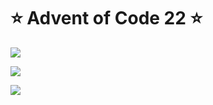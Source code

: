 # ⭐️ Advent of Code 22 ⭐️

![](https://img.shields.io/badge/day%20📅-23-blue)
  
![](https://img.shields.io/badge/stars%20⭐-19-yellow)
  
![](https://img.shields.io/badge/days%20completed-9-red)
